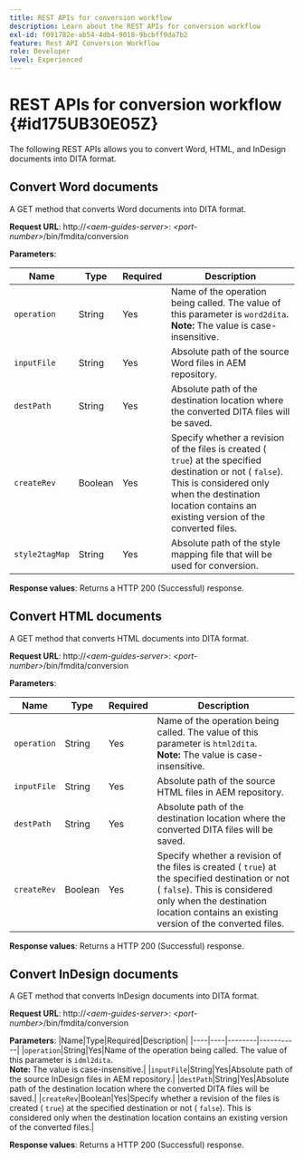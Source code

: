 ```yaml
---
title: REST APIs for conversion workflow
description: Learn about the REST APIs for conversion workflow
exl-id: f091782e-ab54-4db4-9018-9bcbff9da7b2
feature: Rest API Conversion Workflow
role: Developer
level: Experienced
---
```

# REST APIs for conversion workflow {#id175UB30E05Z}

The following REST APIs allows you to convert Word, HTML, and InDesign documents into DITA format.

## Convert Word documents 

A GET method that converts Word documents into DITA format.

**Request URL**:
http://*<aem-guides-server\>*: *<port-number\>*/bin/fmdita/conversion

**Parameters**:

|Name|Type|Required|Description|
|----|----|--------|-----------|
|``operation``|String|Yes|Name of the operation being called. The value of this parameter is ``word2dita``. <br> **Note:** The value is case-insensitive. |
|`inputFile`|String|Yes|Absolute path of the source Word files in AEM repository.|
|`destPath`|String|Yes|Absolute path of the destination location where the converted DITA files will be saved.|
|`createRev`|Boolean|Yes|Specify whether a revision of the files is created \( `true`\) at the specified destination or not \( `false`\). This is considered only when the destination location contains an existing version of the converted files.|
|`style2tagMap`|String|Yes|Absolute path of the style mapping file that will be used for conversion.|

**Response values**:
Returns a HTTP 200 \(Successful\) response.

## Convert HTML documents 

A GET method that converts HTML documents into DITA format.

**Request URL**:
http://*<aem-guides-server\>*: *<port-number\>*/bin/fmdita/conversion

**Parameters**:

|Name|Type|Required|Description|
|----|----|--------|-----------|
|`operation`|String|Yes|Name of the operation being called. The value of this parameter is ``html2dita``. <br> **Note:** The value is case-insensitive.|
|`inputFile`|String|Yes|Absolute path of the source HTML files in AEM repository.|
|`destPath`|String|Yes|Absolute path of the destination location where the converted DITA files will be saved.|
|`createRev`|Boolean|Yes|Specify whether a revision of the files is created \( `true`\) at the specified destination or not \( `false`\). This is considered only when the destination location contains an existing version of the converted files.|

**Response values**:
Returns a HTTP 200 \(Successful\) response.

## Convert InDesign documents 

A GET method that converts InDesign documents into DITA format.

**Request URL**:
http://*<aem-guides-server\>*: *<port-number\>*/bin/fmdita/conversion

**Parameters**:
|Name|Type|Required|Description|
|----|----|--------|-----------|
|``operation``|String|Yes|Name of the operation being called. The value of this parameter is ``idml2dita``. <br> **Note:** The value is case-insensitive.|
|`inputFile`|String|Yes|Absolute path of the source InDesign files in AEM repository.|
|`destPath`|String|Yes|Absolute path of the destination location where the converted DITA files will be saved.|
|`createRev`|Boolean|Yes|Specify whether a revision of the files is created \( `true`\) at the specified destination or not \( `false`\). This is considered only when the destination location contains an existing version of the converted files.|

**Response values**:
Returns a HTTP 200 \(Successful\) response.
